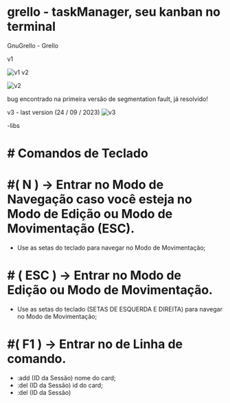 # grello - taskManager, seu kanban no terminal

GnuGrello - Grello

v1

![v1](https://github.com/jaumdev1/taskManager/assets/56412536/6314f225-d6ec-4fe4-9d7d-9307b0b81800)
v2

![v2](https://github.com/jaumdev1/taskManager/assets/56412536/7a8b6a92-eec6-4f2d-b865-b090c5d8282b)

bug encontrado na primeira versão de segmentation fault, já resolvido!

v3 - last version (24 / 09 / 2023)
![v3](https://github.com/jaumdev1/taskManager/assets/56412536/864acd59-9a79-4450-9177-5621f99edd64)

-libs
<ncurses>
<cpp>


# # Comandos de Teclado

# #( N ) -> Entrar no Modo de Navegação caso você esteja no Modo de Edição ou Modo de Movimentação (ESC).
* Use as setas do teclado para navegar no Modo de Movimentação;
  
# # ( ESC ) -> Entrar no Modo de Edição ou Modo de Movimentação. 
* Use as setas do teclado (SETAS DE ESQUERDA E DIREITA) para navegar no Modo de Movimentação;

# #( F1 ) -> Entrar no de Linha de comando.
* :add (ID da Sessão) nome do card;
* :del (ID da Sessão) id do card;
* :del (ID da Sessão)
